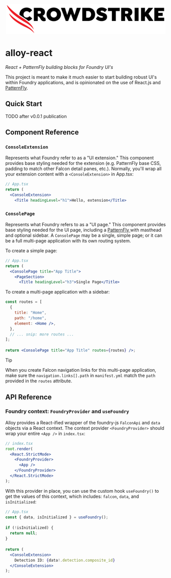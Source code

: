 <p align="center">
   <img src="https://raw.githubusercontent.com/CrowdStrike/falconpy/main/docs/asset/cs-logo.png" alt="CrowdStrike logo" width="500"/>
</p>

# alloy-react

_React + PatternFly building blocks for Foundry UI's_

This project is meant to make it much easier to start building robust UI's within Foundry applications, and is opinionated on the use of React.js and [PatternFly](https://www.patternfly.org/).

## Quick Start

TODO after v0.0.1 publication

## Component Reference

### `ConsoleExtension`

Represents what Foundry refer to as a "UI extension." This component provides base styling needed for the extension (e.g. PatternFly base CSS, padding to match other Falcon detail panes, etc.). Normally, you'll wrap all your extension content with a `<ConsoleExtension>` in App.tsx:

```jsx
// App.tsx
return (
  <ConsoleExtension>
    <Title headingLevel="h1">Hello, extension</Title>
```

### `ConsolePage`

Represents what Foundry refers to as a "UI page." This component provides base styling needed for the UI page, including a [PatternFly <Page>](https://www.patternfly.org/components/page) with masthead and optional sidebar. A `ConsolePage` may be a single, simple page; or it can be a full multi-page application with its own routing system.

To create a simple page:

```jsx
// App.tsx
return (
  <ConsolePage title="App Title">
    <PageSection>
      <Title headingLevel="h3">Single Page</Title>
```

To create a multi-page application with a sidebar:

```jsx
const routes = [
  {
    title: "Home",
    path: "/home",
    element: <Home />,
  },
  // ... snip: more routes ...
];

return <ConsolePage title="App Title" routes={routes} />;
```

> [!TIP]
> When you create Falcon navigation links for this multi-page application, make sure the `navigation.links[].path` in `manifest.yml` match the `path` provided in the `routes` attribute.

## API Reference

### Foundry context: `FoundryProvider` and `useFoundry`

Alloy provides a React-ified wrapper of the foundry-js `FalconApi` and `data` objects via a React context. The context provider `<FoundryProvider>` should wrap your entire `<App />` in `index.tsx`:

```jsx
// index.tsx
root.render(
  <React.StrictMode>
    <FoundryProvider>
      <App />
    </FoundryProvider>
  </React.StrictMode>
);
```

With this provider in place, you can use the custom hook `useFoundry()` to get the values of this context, which includes: `falcon`, `data`, and `isInitialized`:

```jsx
// App.tsx
const { data, isInitialized } = useFoundry();

if (!isInitialized) {
  return null;
}

return (
  <ConsoleExtension>
    Detection ID: {data!.detection.composite_id}
  </ConsoleExtension>
);
```
